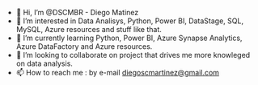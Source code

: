 - 👋 Hi, I’m @DSCMBR - Diego Matinez
- 👀 I’m interested in Data Analisys, Python, Power BI, DataStage, SQL, MySQL, Azure resources and stuff like that. 
- 🌱 I’m currently learning Python, Power BI, Azure Synapse Analytics, Azure DataFactory and Azure resources. 
- 💞️ I’m looking to collaborate on project that drives me more knowleged on data analysis. 
- 📫 How to reach me :
  by e-mail diegoscmartinez@gmail.com

<!---
DSCMBR/DSCMBR is a ✨ special ✨ repository because its `README.md` (this file) appears on your GitHub profile.
You can click the Preview link to take a look at your changes.
--->
